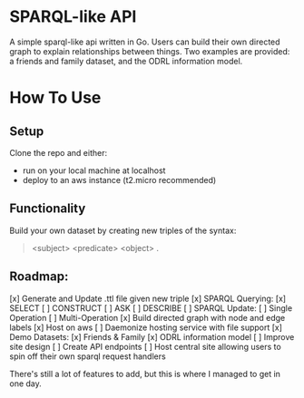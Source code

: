 # SPARQL-like API
A simple sparql-like api written in Go.
Users can build their own directed graph to explain relationships between things. Two examples are provided: a friends and family dataset, and the ODRL information model.

# How To Use
## Setup
Clone the repo and either:
 - run on your local machine at localhost
 - deploy to an aws instance (t2.micro recommended)
## Functionality
Build your own dataset by creating new triples of the syntax:
> \<subject\> \<predicate\> \<object\> .

## Roadmap:
[x] Generate and Update .ttl file given new triple
[x] SPARQL Querying:
    [x] SELECT
    [ ] CONSTRUCT
    [ ] ASK
    [ ] DESCRIBE
[ ] SPARQL Update:
    [ ] Single Operation
    [ ] Multi-Operation
[x] Build directed graph with node and edge labels
[x] Host on aws
[ ] Daemonize hosting service with file support
[x] Demo Datasets:
    [x] Friends & Family
    [x] ODRL information model
[ ] Improve site design
[ ] Create API endpoints
[ ] Host central site allowing users to spin off their own sparql request handlers

There's still a lot of features to add, but this is where I managed to get in one day.